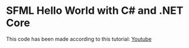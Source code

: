 # SFML Hello World with C# and .NET Core

This code has been made according to this tutorial: [Youtube](https://www.youtube.com/watch?v=t15aEefO1Oc)
